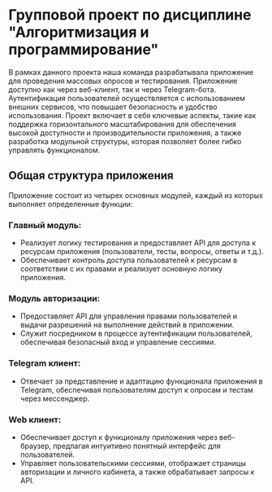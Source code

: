 # Групповой проект по дисциплине "Алгоритмизация и программирование" 

В рамках данного проекта наша команда разрабатывала приложение для проведения массовых опросов и тестирования. Приложение доступно как через веб-клиент, так и через Telegram-бота. Аутентификация пользователей осуществляется с использованием внешних сервисов, что повышает безопасность и удобство использования. Проект включает в себя ключевые аспекты, такие как поддержка горизонтального масштабирования для обеспечения высокой доступности и производительности приложения, а также разработка модульной структуры, которая позволяет более гибко управлять функционалом.

## Общая структура приложения

Приложение состоит из четырех основных модулей, каждый из которых выполняет определенные функции:

### Главный модуль:
- Реализует логику тестирования и предоставляет API для доступа к ресурсам приложения (пользователи, тесты, вопросы, ответы и т.д.).
- Обеспечивает контроль доступа пользователей к ресурсам в соответствии с их правами и реализует основную логику приложения.
  
### Модуль авторизации:
- Предоставляет API для управления правами пользователей и выдачи разрешений на выполнение действий в приложении.
- Служит посредником в процессе аутентификации пользователей, обеспечивая безопасный вход и управление сессиями.

### Telegram клиент:
- Отвечает за представление и адаптацию функционала приложения в Telegram, обеспечивая пользователям доступ к опросам и тестам через мессенджер.

### Web клиент:
- Обеспечивает доступ к функционалу приложения через веб-браузер, предлагая интуитивно понятный интерфейс для пользователей.
- Управляет пользовательскими сессиями, отображает страницы авторизации и личного кабинета, а также обрабатывает запросы к API.
  
